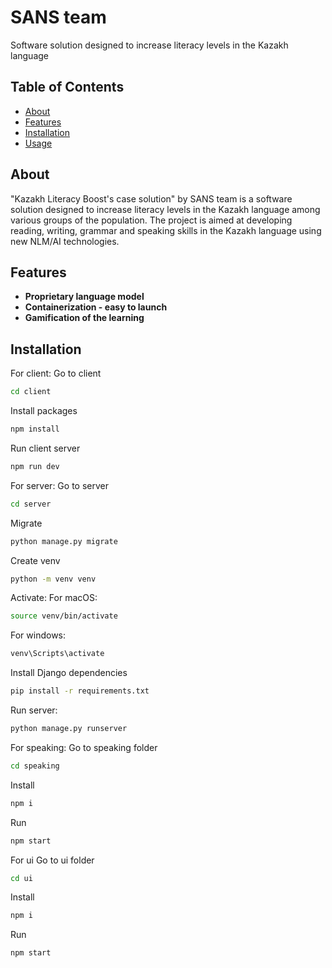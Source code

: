 # SANS team

Software solution designed to increase literacy levels in the Kazakh language

## Table of Contents

- [About](#about)
- [Features](#features)
- [Installation](#installation)
- [Usage](#usage)

## About

"Kazakh Literacy Boost's case solution" by SANS team is a software solution designed to increase literacy levels in the Kazakh language among various groups of the population. The project is aimed at developing reading, writing, grammar and speaking skills in the Kazakh language using new NLM/AI technologies.

## Features

- **Proprietary language model**
- **Containerization - easy to launch**
- **Gamification of the learning**

## Installation
For client: 
Go to client 
```bash
cd client
```
Install packages
```bash
npm install
```
Run client server
```bash
npm run dev
```
For server:
Go to server
```bash
cd server
```
Migrate
```bash
python manage.py migrate
```
Create venv 
```bash
python -m venv venv
```
Activate:
For macOS:
```bash
source venv/bin/activate
```
For windows:
```bash
venv\Scripts\activate
```
Install Django dependencies
```bash
pip install -r requirements.txt
```
Run server:
```bash
python manage.py runserver
```
For speaking:
Go to speaking folder
```bash
cd speaking
```
Install 
```bash
npm i
```
Run
```bash
npm start
```
For ui
Go to ui folder
```bash
cd ui
```
Install
```bash
npm i
```
Run
```bash
npm start
```



